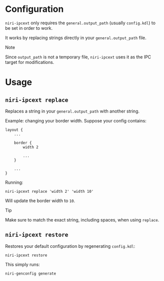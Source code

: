 # Configuration

`niri-ipcext` only requires the `general.output_path` (usually `config.kdl`) to be set in order to work.

It works by replacing strings directly in your `general.output_path` file.

> [!NOTE]
> Since `output_path` is not a temporary file, `niri-ipcext` uses it as the IPC target for modifications.

# Usage

## `niri-ipcext replace`

Replaces a string in your `general.output_path` with another string.

Example: changing your border width. Suppose your config contains:

```kdl
layout {
    ...

    border {
        width 2

        ...
    }

    ...
}
```

Running:

```
niri-ipcext replace 'width 2' 'width 10'
```

Will update the border width to `10`.

> [!TIP]
> Make sure to match the exact string, including spaces, when using `replace`.

## `niri-ipcext restore`

Restores your default configuration by regenerating `config.kdl`:

```
niri-ipcext restore
```

This simply runs:

```
niri-genconfig generate
```
